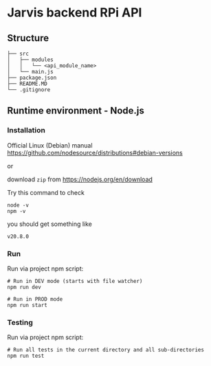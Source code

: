   # Jarvis backend RPi API

## Structure

```
├── src
│   ├── modules
│   │   └── <api_module_name>
│   └── main.js
├── package.json
├── README.MD
└── .gitignore
```

## Runtime environment - Node.js

### Installation

Official Linux (Debian) manual https://github.com/nodesource/distributions#debian-versions

or

download `zip` from https://nodejs.org/en/download


Try this command to check
```
node -v
npm -v
```
you should get something like
```
v20.8.0

```

### Run

Run via project npm script:
```
# Run in DEV mode (starts with file watcher)
npm run dev

# Run in PROD mode
npm run start
```

### Testing
Run via project npm script:
```
# Run all tests in the current directory and all sub-directories
npm run test
```
